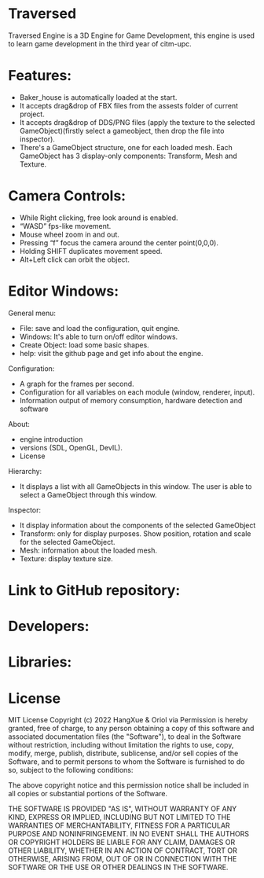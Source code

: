 # Traversed

Traversed Engine is a 3D Engine for Game Development, this engine is used to learn game development in the third year of citm-upc.

# Features:

- Baker_house is automatically loaded at the start.
- It accepts drag&drop of FBX files from the assests folder of current project.
- It accepts drag&drop of DDS/PNG files (apply the texture to the selected GameObject)(firstly select a gameobject, then drop the file into inspector).
- There's a GameObject structure, one for each loaded mesh. Each GameObject has 3 display-only components: Transform, Mesh and Texture.

# Camera Controls:
- While Right clicking, free look around is enabled.
- “WASD” fps-like movement.
- Mouse wheel zoom in and out.
- Pressing “f” focus the camera around the center point(0,0,0).
- Holding SHIFT duplicates movement speed.
- Alt+Left click can orbit the object.

# Editor Windows:
General menu:
- File: save and load the configuration, quit engine.
- Windows: It's able to turn on/off editor windows.
- Create Object: load some basic shapes.
- help: visit the github page and get info about the engine. 

Configuration:
- A graph for the frames per second.
- Configuration for all variables on each module (window, renderer, input).
- Information output of memory consumption, hardware detection and software

About:
- engine introduction 
- versions (SDL, OpenGL, DevIL).
- License 

Hierarchy: 
- It displays a list with all GameObjects in this window. The user is able to select a GameObject through this window.

Inspector: 
- It display information about the components of the selected GameObject
- Transform: only for display purposes. Show position, rotation and scale for the selected GameObject.
- Mesh: information about the loaded mesh.
- Texture: display texture size. 

# Link to GitHub repository:

# Developers:

# Libraries:

# License 
MIT License Copyright (c) 2022 HangXue & Oriol via Permission is hereby granted, free of charge, to any person obtaining a copy of this software and associated documentation files (the "Software"), to deal in the Software without restriction, including without limitation the rights to use, copy, modify, merge, publish, distribute, sublicense, and/or sell copies of the Software, and to permit persons to whom the Software is furnished to do so, subject to the following conditions:

The above copyright notice and this permission notice shall be included in all copies or substantial portions of the Software.

THE SOFTWARE IS PROVIDED "AS IS", WITHOUT WARRANTY OF ANY KIND, EXPRESS OR IMPLIED, INCLUDING BUT NOT LIMITED TO THE WARRANTIES OF MERCHANTABILITY, FITNESS FOR A PARTICULAR PURPOSE AND NONINFRINGEMENT. IN NO EVENT SHALL THE AUTHORS OR COPYRIGHT HOLDERS BE LIABLE FOR ANY CLAIM, DAMAGES OR OTHER LIABILITY, WHETHER IN AN ACTION OF CONTRACT, TORT OR OTHERWISE, ARISING FROM, OUT OF OR IN CONNECTION WITH THE SOFTWARE OR THE USE OR OTHER DEALINGS IN THE SOFTWARE.

